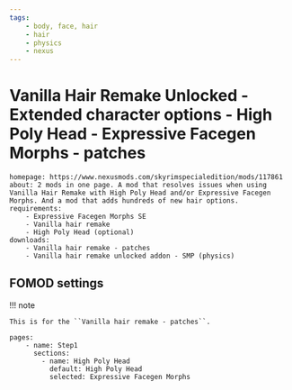 ```yaml
---
tags:
    - body, face, hair
    - hair
    - physics
    - nexus
---
```


# Vanilla Hair Remake Unlocked - Extended character options - High Poly Head - Expressive Facegen Morphs - patches

```project_info
homepage: https://www.nexusmods.com/skyrimspecialedition/mods/117861
about: 2 mods in one page. A mod that resolves issues when using Vanilla Hair Remake with High Poly Head and/or Expressive Facegen Morphs. And a mod that adds hundreds of new hair options.
requirements:
    - Expressive Facegen Morphs SE
    - Vanilla hair remake
    - High Poly Head (optional)
downloads:
    - Vanilla hair remake - patches
    - Vanilla hair remake unlocked addon - SMP (physics)
```

## FOMOD settings

!!! note

    This is for the ``Vanilla hair remake - patches``.

```fomod_settings
pages:
    - name: Step1
      sections:
        - name: High Poly Head
          default: High Poly Head
          selected: Expressive Facegen Morphs
```
